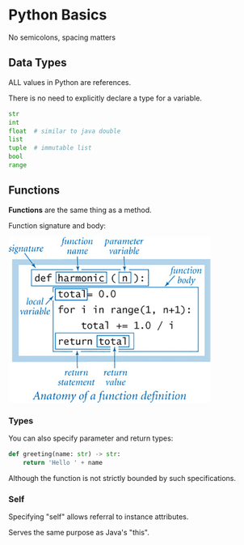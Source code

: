 # Python Basics

No semicolons, spacing matters

## Data Types

ALL values in Python are references.

There is no need to explicitly declare a type for a variable.
```python
str
int
float  # similar to java double
list
tuple  # immutable list
bool
range
```

## Functions

__Functions__ are the same thing as a method.

Function signature and body:

<img src="../Pictures/python_function.png" width="400">

### Types

You can also specify parameter and return types:
```python
def greeting(name: str) -> str:
    return 'Hello ' + name
```

Although the function is not strictly bounded by such specifications.

### Self 

Specifying "self" allows referral to instance attributes. 

Serves the same purpose as Java's "this".